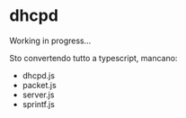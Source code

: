 # dhcpd

Working in progress...

Sto convertendo tutto a typescript, mancano:

- dhcpd.js
- packet.js
- server.js
- sprintf.js

